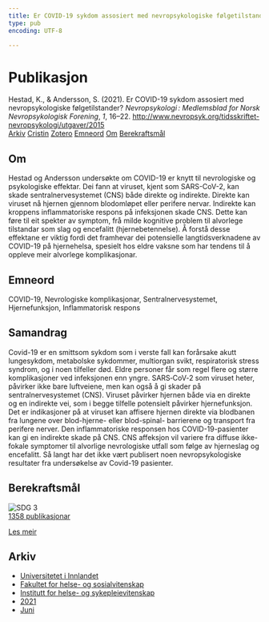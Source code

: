 ```yaml
---
title: Er COVID-19 sykdom assosiert med nevropsykologiske følgetilstander?
type: pub
encoding: UTF-8

---
```

<h1>Publikasjon</h1>
<article id="csl-bib-container-KJFXUS59" class="csl-bib-container">
  <div class="csl-bib-body"> <div class="csl-entry">Hestad, K., &#38; Andersson, S. (2021). Er COVID-19 sykdom assosiert med nevropsykologiske følgetilstander? <i>Nevropsykologi : Medlemsblad for Norsk Nevropsykologisk Forening</i>, <i>1</i>, 16–22. <a href="http://www.nevropsyk.org/tidsskriftet-nevropsykologi/utgaver/2015">http://www.nevropsyk.org/tidsskriftet-nevropsykologi/utgaver/2015</a></div> </div>
  <div class="csl-bib-buttons">
    <a href="#taxonomy-article-KJFXUS59" alt="archive" class="csl-bib-button">Arkiv</a>
    <a href="https://app.cristin.no/results/show.jsf?id=1912994" alt="Cristin" class="csl-bib-button">Cristin</a>
    <a href="http://zotero.org/groups/5881554/items/KJFXUS59" alt="Zotero" class="csl-bib-button">Zotero</a>
    <a href="#keywords-article-KJFXUS59" alt="keywords" class="csl-bib-button">Emneord</a>
    <a href="#about-article-KJFXUS59" alt="about_pub" class="csl-bib-button">Om</a>
    <a href="#sdg-article-KJFXUS59" alt="sdg" class="csl-bib-button">Berekraftsmål</a>
  </div>
  <div id="csl-bib-meta-container-KJFXUS59"></div>
</article>
<div id="csl-bib-meta-KJFXUS59" class="csl-bib-meta">
  <article id="about-article-KJFXUS59" class="about_pub-article">
    <h1>Om</h1>
    Hestad og Andersson undersøkte om COVID-19 er knytt til nevrologiske og psykologiske effektar. Dei fann at viruset, kjent som SARS-CoV-2, kan skade sentralnervesystemet (CNS) både direkte og indirekte. Direkte kan viruset nå hjernen gjennom blodomløpet eller perifere nervar. Indirekte kan kroppens inflammatoriske respons på infeksjonen skade CNS. Dette kan føre til eit spekter av symptom, frå milde kognitive problem til alvorlege tilstandar som slag og encefalitt (hjernebetennelse). Å forstå desse effektane er viktig fordi det framhevar dei potensielle langtidsverknadene av COVID-19 på hjernehelsa, spesielt hos eldre vaksne som har tendens til å oppleve meir alvorlege komplikasjonar.
  </article>
  <article id="keywords-article-KJFXUS59" class="keywords-article">
    <h1>Emneord</h1>
    COVID-19, Nevrologiske komplikasjonar, Sentralnervesystemet, Hjernefunksjon, Inflammatorisk respons
  </article>
  <article id="abstract-article-KJFXUS59" class="abstract-article">
    <h1>Samandrag</h1>
    Covid-19 er en smittsom sykdom som i verste fall kan forårsake akutt lungesykdom, metabolske sykdommer,  
multiorgan svikt, respiratorisk stress syndrom, og i noen tilfeller død. Eldre personer får som regel flere og større  
komplikasjoner ved infeksjonen enn yngre. SARS‐CoV‐2 som viruset heter, påvirker ikke bare luftveiene, men  
kan også å gi skader på sentralnervesystemet (CNS). Viruset påvirker hjernen både via en direkte og en indirekte  
vei, som i begge tilfelle potensielt påvirker hjernefunksjon. Det er indikasjoner på at viruset kan affisere hjernen  
direkte via blodbanen fra lungene over blod-hjerne- eller blod-spinal- barrierene og transport fra perifere nerver.  
Den inflammatoriske responsen hos COVID-19-pasienter kan gi en indirekte skade på CNS. CNS affeksjon vil  
variere fra diffuse ikke-fokale symptomer til alvorlige nevrologiske utfall som følge av hjerneslag og encefalitt. Så  
langt har det ikke vært publisert noen nevropsykologiske resultater fra undersøkelse av Covid-19 pasienter.
  </article>
  <article id="sdg-article-KJFXUS59" class="sdg-article">
    <h1>Berekraftsmål</h1>
    <div class="sdg-container"><div id="sdg3" class="sdg">
        <img src="{{< params subfolder >}}images/sdg/sdg03_nn.png" class="image" alt="SDG 3">
        <div class="sdg-overlay">
          <a href="/nn/archive/?key=?sdg=3#archive" class="sdg-publication-count"><span>1358</span> publikasjonar</a>
          <p><a href="https://fn.no/om-fn/fns-baerekraftsmaal/god-helse-og-livskvalitet?lang=nno-NO" class="sdg-read-more">Les meir</a></p>
        </div>
      </div></div>
  </article>
  <article id="taxonomy-article-KJFXUS59" class="taxonomy-article">
    <h1>Arkiv</h1>
    <ul>
      <li>
        <a href="/nn/archive/?key=3DCRN523">Universitetet i Innlandet</a>
      </li>
      <li>
        <a href="/nn/archive/?key=IDKFS3MX">Fakultet for helse- og sosialvitenskap</a>
      </li>
      <li>
        <a href="/nn/archive/?key=GTV4ECMZ">Institutt for helse- og sykepleievitenskap</a>
      </li>
      <li>
        <a href="/nn/archive/?key=4IUS5XY3">2021</a>
      </li>
      <li>
        <a href="/nn/archive/?key=2NHRB3LQ">Juni</a>
      </li>
    </ul>
  </article>
</div>
